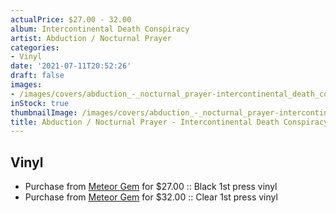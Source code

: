```yaml
---
actualPrice: $27.00 - 32.00
album: Intercontinental Death Conspiracy
artist: Abduction / Nocturnal Prayer
categories:
- Vinyl
date: '2021-07-11T20:52:26'
draft: false
images:
- /images/covers/abduction_-_nocturnal_prayer-intercontinental_death_conspiracy.jpg
inStock: true
thumbnailImage: /images/covers/abduction_-_nocturnal_prayer-intercontinental_death_conspiracy-thumb.jpg
title: Abduction / Nocturnal Prayer - Intercontinental Death Conspiracy
---
```


## Vinyl
* Purchase from [Meteor Gem](https://meteor-gem.com/products/abduction-nocturnal-prayer-intercontinental-death-conspiracy) for $27.00 :: Black 1st press vinyl
* Purchase from [Meteor Gem](https://meteor-gem.com/products/abduction-nocturnal-prayer-intercontinental-death-conspiracy) for $32.00 :: Clear 1st press vinyl
